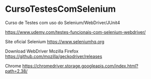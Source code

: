 # CursoTestesComSelenium
Curso de Testes com uso do Selenium/WebDriver/JUnit4

https://www.udemy.com/testes-funcionais-com-selenium-webdriver/

Site oficial Selenium
https://www.seleniumhq.org


Download WebDriver
Mozilla Firefox
https://github.com/mozilla/geckodriver/releases

Chrome
https://chromedriver.storage.googleapis.com/index.html?path=2.38/
